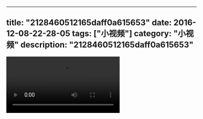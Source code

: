 
---
title: "2128460512165daff0a615653"
date: 2016-12-08-22-28-05
tags: ["小视频"]
category: "小视频"
description: "2128460512165daff0a615653"
---
<video src="http://ohtsqip0g.bkt.clouddn.com/2128460512165daff0a615653.mp4" controls="controls"></video>
